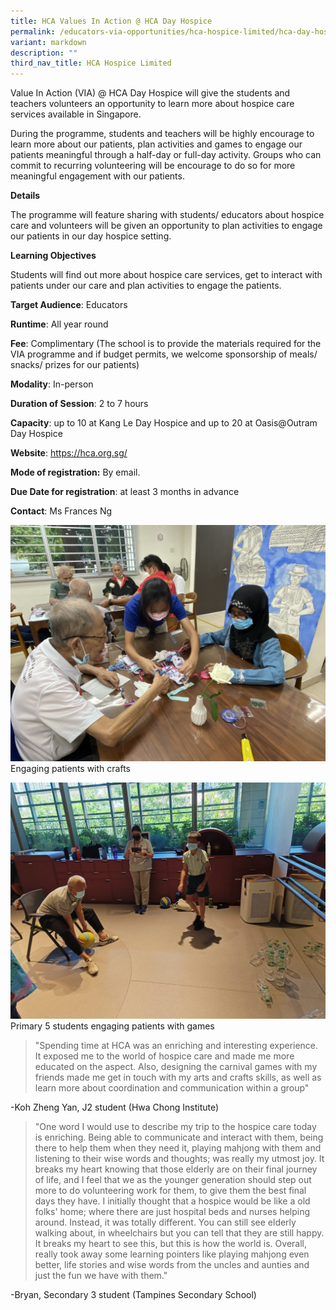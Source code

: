 ```yaml
---
title: HCA Values In Action @ HCA Day Hospice
permalink: /educators-via-opportunities/hca-hospice-limited/hca-day-hospice/
variant: markdown
description: ""
third_nav_title: HCA Hospice Limited
---
```

Value In Action (VIA) @ HCA Day Hospice will give the students and teachers volunteers an opportunity to learn more about hospice care services available in Singapore. 

During the programme, students and teachers will be highly encourage to learn more about our patients, plan activities and games to engage our patients meaningful through a half-day or full-day activity. Groups who can commit to recurring volunteering will be encourage to do so for more meaningful engagement with our patients.

**Details**

The programme will feature sharing with students/ educators about hospice care and volunteers will be given an opportunity to plan activities to engage our patients in our day hospice setting.

**Learning Objectives**

Students will find out more about hospice care services, get to interact with patients under our care and plan activities to engage the patients.

**Target Audience**: Educators

**Runtime**: All year round

**Fee**: Complimentary (The school is to provide the materials required for the VIA programme and if budget permits, we welcome sponsorship of meals/ snacks/ prizes for our patients)

**Modality**: In-person

**Duration of Session**: 2 to 7 hours

**Capacity**: up to 10 at Kang Le Day Hospice and up to 20 at Oasis@Outram Day Hospice

**Website**: https://hca.org.sg/

**Mode of registration:** By email.

**Due Date for registration**: at least 3 months in advance

**Contact**: Ms Frances Ng

![](/images/Photo1.jpg)
Engaging patients with crafts

![](/images/Photo2.jpg)
Primary 5 students engaging patients with games

> "Spending time at HCA was an enriching and interesting experience. It exposed me to the world of hospice care and made me more educated on the aspect. Also, designing the carnival games with my friends made me get in touch with my arts and crafts skills, as well as learn more about coordination and communication within a group" 

-Koh Zheng Yan, J2 student (Hwa Chong Institute)

> "One word I would use to describe my trip to the hospice care today is enriching. Being able to communicate and interact with them, being there to help them when they need it, playing mahjong with them and listening to their wise words and thoughts; was really my utmost joy. It breaks my heart knowing that those elderly are on their final journey of life, and I feel that we as the younger generation should step out more to do volunteering work for them, to give them the best final days they have. I initially thought that a hospice would be like a old folks' home; where there are just hospital beds and nurses helping around. Instead, it was totally different. You can still see elderly walking about, in wheelchairs but you can tell that they are still happy. It breaks my heart to see this, but this is how the world is. Overall, really took away some learning pointers like playing mahjong even better, life stories and wise words from the uncles and aunties and just the fun we have with them."
>
-Bryan, Secondary 3 student (Tampines Secondary School)

